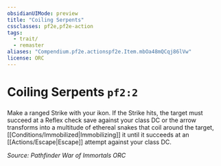 ```yaml
---
obsidianUIMode: preview
title: "Coiling Serpents"
cssclasses: pf2e,pf2e-action
tags:
  - trait/
  - remaster
aliases: "Compendium.pf2e.actionspf2e.Item.mbOa48mQCqj86lVw"
license: ORC
---
```

# Coiling Serpents `pf2:2`

### 






Make a ranged Strike with your ikon. If the Strike hits, the target must succeed at a Reflex check save against your class DC or the arrow transforms into a multitude of ethereal snakes that coil around the target, [[Conditions/Immobilized|Immobilizing]] it until it succeeds at an [[Actions/Escape|Escape]] attempt against your class DC.

*Source: Pathfinder War of Immortals*
*ORC*